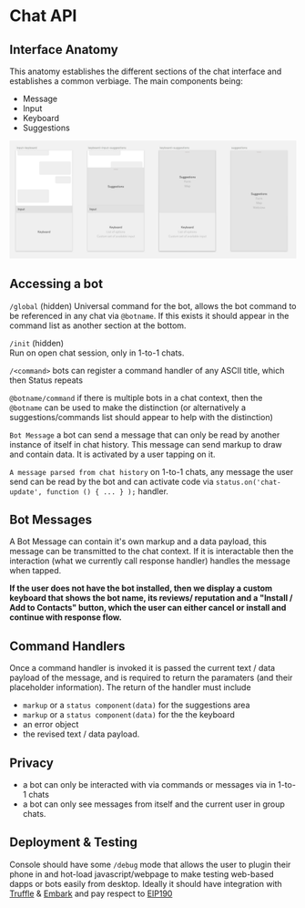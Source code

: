 # Chat API 

## Interface Anatomy

This anatomy establishes the different sections of the chat interface and establishes a common verbiage. The main components being:

- Message
- Input
- Keyboard
- Suggestions

![](img/chat-anatomy.png)

## Accessing a bot

`/global` (hidden)
Universal command for the bot, allows the bot command to be referenced in any chat via `@botname`. If this exists it should appear in the command list as another section at the bottom. 

`/init` (hidden)  
Run on open chat session, only in 1-to-1 chats.  

`/<command>` bots can register a command handler of any ASCII title, which then Status repeats

`@botname/command` if there is multiple bots in a chat context, then the `@botname` can be used to make the distinction (or alternatively a suggestions/commands list should appear to help with the distinction)

`Bot Message` a bot can send a message that can only be read by another instance of itself in chat history. This message can send markup to draw and contain data. It is activated by a user tapping on it.

`A message parsed from chat history` on 1-to-1 chats, any message the user send can be read by the bot and can activate code via `status.on('chat-update', function () { ... } );` handler.

## Bot Messages

A Bot Message can contain it's own markup and a data payload, this message can be transmitted to the chat context. If it is interactable then the interaction (what we currently call response handler) handles the message when tapped. 

**If the user does not have the bot installed, then we display a custom keyboard that shows the bot name, its reviews/ reputation and a "Install / Add to Contacts" button, which the user can either cancel or install and continue with response flow.**


## Command Handlers

Once a command handler is invoked it is passed the current text / data payload of the message, and is required to return the paramaters (and their placeholder information). The return of the handler must include 
- `markup` or a `status component(data)` for the suggestions area 
- `markup` or a `status component(data)` for the the keyboard
- an error object
- the revised text / data payload.

## Privacy

- a bot can only be interacted with via commands or messages via in 1-to-1 chats
- a bot can only see messages from itself and the current user in group chats.


## Deployment & Testing

Console should have some `/debug` mode that allows the user to plugin their phone in and hot-load javascript/webpage to make testing web-based dapps or bots easily from desktop. Ideally it should have integration with [Truffle](http://truffleframework.com/) & [Embark](https://github.com/iurimatias/embark-framework) and pay respect to [EIP190](https://github.com/ethereum/EIPs/issues/190)
